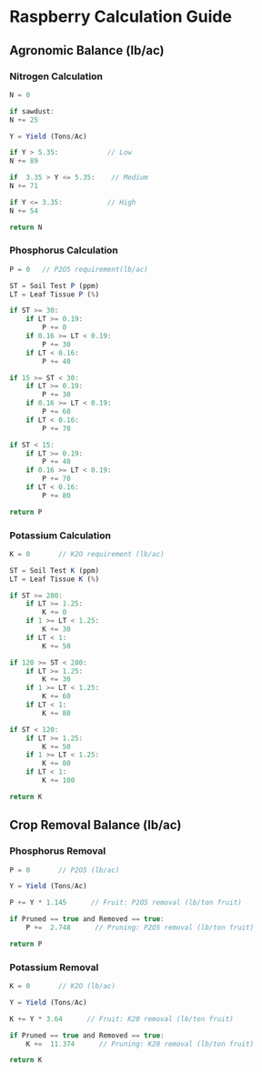 # Raspberry Calculation Guide

## Agronomic Balance (lb/ac)

### Nitrogen Calculation

```javascript
N = 0

if sawdust:
N += 25

Y = Yield (Tons/Ac)

if Y > 5.35:            // Low
N += 89

if  3.35 > Y <= 5.35:    // Medium
N += 71

if Y <= 3.35:           // High
N += 54

return N
```

### Phosphorus Calculation

```javascript
P = 0   // P2O5 requirement(lb/ac)

ST = Soil Test P (ppm)
LT = Leaf Tissue P (%)

if ST >= 30:
    if LT >= 0.19:
        P += 0
    if 0.16 >= LT < 0.19:
        P += 30
    if LT < 0.16:
        P += 40

if 15 >= ST < 30:
    if LT >= 0.19:
        P += 30
    if 0.16 >= LT < 0.19:
        P += 60
    if LT < 0.16:
        P += 70

if ST < 15:
    if LT >= 0.19:
        P += 40
    if 0.16 >= LT < 0.19:
        P += 70
    if LT < 0.16:
        P += 80

return P
```

### Potassium Calculation

```javascript
K = 0       // K2O requirement (lb/ac)

ST = Soil Test K (ppm)
LT = Leaf Tissue K (%)

if ST >= 280:
    if LT >= 1.25:
        K += 0
    if 1 >= LT < 1.25:
        K += 30
    if LT < 1:
        K += 50

if 120 >= ST < 280:
    if LT >= 1.25:
        K += 30
    if 1 >= LT < 1.25:
        K += 60
    if LT < 1:
        K += 80

if ST < 120:
    if LT >= 1.25:
        K += 50
    if 1 >= LT < 1.25:
        K += 80
    if LT < 1:
        K += 100

return K
```

## Crop Removal Balance (lb/ac)

### Phosphorus Removal

```javascript
P = 0       // P2O5 (lb/ac)

Y = Yield (Tons/Ac)

P += Y * 1.145      // Fruit: P2O5 removal (lb/ton fruit)

if Pruned == true and Removed == true:
    P +=  2.748      // Pruning: P2O5 removal (lb/ton fruit)

return P
```

### Potassium Removal

```javascript
K = 0       // K2O (lb/ac)

Y = Yield (Tons/Ac)

K += Y * 3.64      // Fruit: K20 removal (lb/ton fruit)

if Pruned == true and Removed == true:
    K +=  11.374      // Pruning: K20 removal (lb/ton fruit)

return K
```
